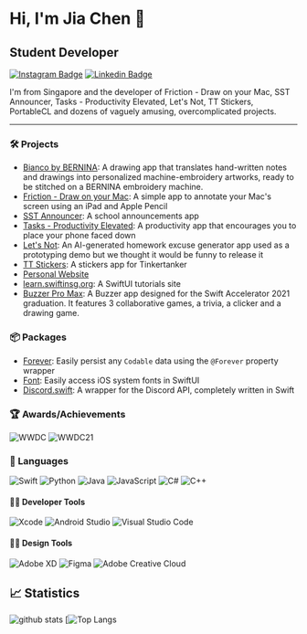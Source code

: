 # Hi, I'm Jia Chen 👋
## Student Developer
[![Instagram Badge](https://img.shields.io/badge/-jiachenyee-e04156?style=flat-square&logo=Instagram&logoColor=white&link=http://instagram.com/jiachenyee/)](http://instagram.com/jiachenyee/) [![Linkedin Badge](https://img.shields.io/badge/-Jia%20Chen%20Yee-blue?style=flat-square&logo=Linkedin&logoColor=white&link=https://www.linkedin.com/in/jia-chen-yee/)](https://www.linkedin.com/in/jia-chen-yee/) 

I'm from Singapore and the developer of Friction - Draw on your Mac, SST Announcer, Tasks - Productivity Elevated, Let's Not, TT Stickers, PortableCL and dozens of vaguely amusing, overcomplicated projects. 

---
### 🛠 Projects
- [Bianco by BERNINA](https://apps.apple.com/sg/app/bianco-by-bernina/id1670888263): A drawing app that translates hand-written notes and drawings into personalized machine-embroidery artworks, ready to be stitched on a BERNINA embroidery machine.
- [Friction - Draw on your Mac](https://friction.tk.sg/): A simple app to annotate your Mac's screen using an iPad and Apple Pencil
- [SST Announcer](https://apps.apple.com/sg/app/sst-announcer/id683929182): A school announcements app
- [Tasks - Productivity Elevated](https://apps.apple.com/us/app/tasks-productivity-elevated/id1440454388): A productivity app that encourages you to place your phone faced down
- [Let's Not](https://apps.apple.com/tt/app/lets-not/id1593228441): An AI-generated homework excuse generator app used as a prototyping demo but we thought it would be funny to release it
- [TT Stickers](https://apps.apple.com/sg/app/tt-stickers/id1551965798): A stickers app for Tinkertanker
- [Personal Website](https://jiachenyee.com)
- [learn.swiftinsg.org](https://learn.swiftinsg.org): A SwiftUI tutorials site
- [Buzzer Pro Max](http://github.com/jiachenyee/Buzzer-Pro-Max): A Buzzer app designed for the Swift Accelerator 2021 graduation. It features 3 collaborative games, a trivia, a clicker and a drawing game.

### 📦 Packages
- [Forever](https://github.com/jiachenyee/Forever): Easily persist any `Codable` data using the `@Forever` property wrapper
- [Font](https://github.com/jiachenyee/Font): Easily access iOS system fonts in SwiftUI
- [Discord.swift](https://github.com/jiachenyee/Discord.swift): A wrapper for the Discord API, completely written in Swift

### 🏆 Awards/Achievements
![WWDC](https://img.shields.io/badge/-2020%20WWDC%20Scholar-black?style=for-the-badge&logo=apple&logoColor=white) ![WWDC21](https://img.shields.io/badge/-2021%20WWDC%20Scholar-black?style=for-the-badge&logo=apple&logoColor=white)

### 💬 Languages
![Swift](https://img.shields.io/badge/-Swift-FA7343?style=for-the-badge&logo=swift&logoColor=white)
![Python](https://img.shields.io/badge/-Python-3776AB?style=for-the-badge&logo=python&logoColor=white)
![Java](https://img.shields.io/badge/-Java-007396?style=for-the-badge&logo=java&logoColor=white)
![JavaScript](https://img.shields.io/badge/-JavaScript-F7DF1E?style=for-the-badge&logo=javascript&logoColor=white)
![C#](https://img.shields.io/badge/-C%23-239120?style=for-the-badge&logo=csharp&logoColor=white)
![C++](https://img.shields.io/badge/-C%2B%2B-00599C?style=for-the-badge&logo=cplusplus&logoColor=white)

#### 👨‍💻 Developer Tools
![Xcode](https://img.shields.io/badge/-Xcode-1575F9?style=for-the-badge&logo=xcode&logoColor=white)
![Android Studio](https://img.shields.io/badge/-Android%20Studio-3DDC84?style=for-the-badge&logo=android-studio&logoColor=white)
![Visual Studio Code](https://img.shields.io/badge/-Visual%20Studio%20Code-007ACC?style=for-the-badge&logo=visual-studio-code&logoColor=white)

#### 👨‍🎨 Design Tools
![Adobe XD](https://img.shields.io/badge/-Adobe%20XD-FF26BE?style=for-the-badge&logo=adobe-xd&logoColor=white)
![Figma](https://img.shields.io/badge/-Figma-F24E1E?style=for-the-badge&logo=figma&logoColor=white)
![Adobe Creative Cloud](https://img.shields.io/badge/-Adobe%20Creative%20Cloud-DA1F26?style=for-the-badge&logo=adobe-creative-cloud&logoColor=white)

## 📈 Statistics 
![github stats](https://github-readme-stats.vercel.app/api?username=jiachenyee&count_private=true) 
[![Top Langs](https://github-readme-stats.vercel.app/api/top-langs/?username=jiachenyee)
